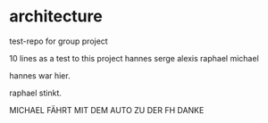 # architecture
test-repo for group project

10 lines as a 
test to 
this 
project
hannes
serge
alexis
raphael
michael

hannes war hier.

raphael stinkt.

MICHAEL FÄHRT MIT DEM AUTO
ZU DER FH
DANKE
